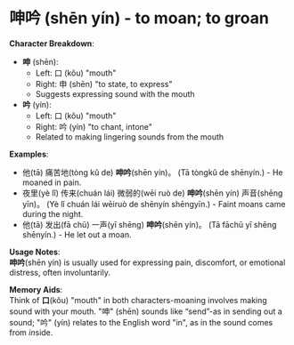 # **呻吟 (shēn yín) - to moan; to groan**

**Character Breakdown**:  
- **呻** (shēn):
  - Left: 口 (kǒu) "mouth"
  - Right: 申 (shēn) "to state, to express"
  - Suggests expressing sound with the mouth  
- **吟** (yín):
  - Left: 口 (kǒu) "mouth"
  - Right: 吟 (yín) "to chant, intone"
  - Related to making lingering sounds from the mouth

**Examples**:  
- 他(tā) 痛苦地(tòng kǔ de) **呻吟**(shēn yín)。 (Tā tòngkǔ de shēnyín.) - He moaned in pain.  
- 夜里(yè lǐ) 传来(chuán lái) 微弱的(wēi ruò de) **呻吟**(shēn yín) 声音(shēng yīn)。 (Yè lǐ chuán lái wēiruò de shēnyín shēngyīn.) - Faint moans came during the night.  
- 他(tā) 发出(fā chū) 一声(yī shēng) **呻吟**(shēn yín)。 (Tā fāchū yī shēng shēnyín.) - He let out a moan.

**Usage Notes**:  
**呻吟**(shēn yín) is usually used for expressing pain, discomfort, or emotional distress, often involuntarily.

**Memory Aids**:  
Think of **口**(kǒu) "mouth" in both characters-moaning involves making sound with your mouth. "呻" (shēn) sounds like “send”-as in sending out a sound; "吟" (yín) relates to the English word "in", as in the sound comes from *in*side.